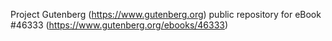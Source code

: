 Project Gutenberg (https://www.gutenberg.org) public repository for eBook #46333 (https://www.gutenberg.org/ebooks/46333)
